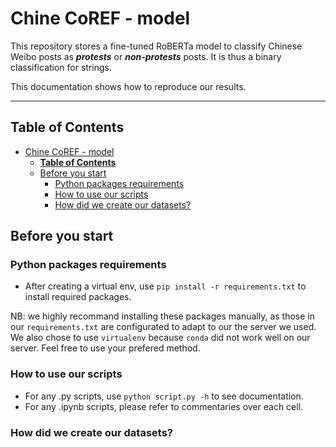 # Chine CoREF - model  

This repository stores a fine-tuned RoBERTa model to classify Chinese Weibo posts as ***protests*** or ***non-protests*** posts. It is thus a binary classification for strings.  

This documentation shows how to reproduce our results.  

---

 ## **Table of Contents**

- [Chine CoREF - model](#chine-coref---model)
  - [**Table of Contents**](#table-of-contents)
  - [Before you start](#before-you-start)
    - [Python packages requirements](#python-packages-requirements)
    - [How to use our scripts](#how-to-use-our-scripts)
    - [How did we create our datasets?](#how-did-we-create-our-datasets)

## Before you start

### Python packages requirements
- After creating a virtual env, use `pip install -r requirements.txt` to install required packages.  

NB: we highly recommand installing these packages manually, as those in our `requirements.txt` are configurated to adapt to our the server we used. We also chose to use `virtualenv` because `conda` did not work well on our server. Feel free to use your prefered method.  

### How to use our scripts
- For any .py scripts, use `python script.py -h` to see documentation.  
- For any .ipynb scripts, please refer to commentaries over each cell.  

### How did we create our datasets?


